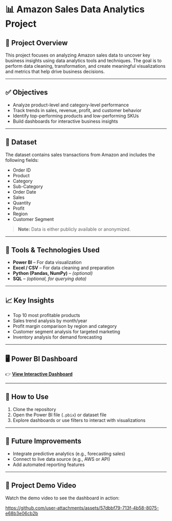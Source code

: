 # 📊 Amazon Sales Data Analytics Project

## 📁 Project Overview

This project focuses on analyzing Amazon sales data to uncover key business insights using data analytics tools and techniques. The goal is to perform data cleaning, transformation, and create meaningful visualizations and metrics that help drive business decisions.

---

## ✅ Objectives

- Analyze product-level and category-level performance  
- Track trends in sales, revenue, profit, and customer behavior  
- Identify top-performing products and low-performing SKUs  
- Build dashboards for interactive business insights  

---

## 📂 Dataset

The dataset contains sales transactions from Amazon and includes the following fields:

- Order ID  
- Product  
- Category  
- Sub-Category  
- Order Date  
- Sales  
- Quantity  
- Profit  
- Region  
- Customer Segment  

> **Note:** Data is either publicly available or anonymized.

---

## 🧰 Tools & Technologies Used

- **Power BI** – For data visualization  
- **Excel / CSV** – For data cleaning and preparation  
- **Python (Pandas, NumPy)** – *(optional)*  
- **SQL** – *(optional, for querying data)*  

---

## 📈 Key Insights

- Top 10 most profitable products  
- Sales trend analysis by month/year  
- Profit margin comparison by region and category  
- Customer segment analysis for targeted marketing  
- Inventory analysis for demand forecasting  

---

## 🖥️ Power BI Dashboard

👉 [**View Interactive Dashboard**](https://app.powerbi.com/groups/me/reports/fb124df2-b49b-40f6-85e7-eb7bda38d1d2/3a9776bd337a247da8b1?experience=power-bi)

---

## 🚀 How to Use

1. Clone the repository  
2. Open the Power BI file (`.pbix`) or dataset file  
3. Explore dashboards or use filters to interact with visualizations  

---

## 📌 Future Improvements

- Integrate predictive analytics (e.g., forecasting sales)  
- Connect to live data source (e.g., AWS or API)  
- Add automated reporting features  

---


## 🎥 **Project Demo Video**

Watch the demo video to see the dashboard in action:  

https://github.com/user-attachments/assets/57dbbf79-713f-4b58-8075-e68b3e06cb2b



